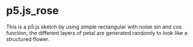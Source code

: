 # p5.js_rose
This is a p5.js sketch by using simple rectangular with noise sin and cos function, the different layers of petal are generated randomly to look like a structured flower.
